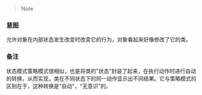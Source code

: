 > Note

### 意图
允许对象在内部状态发生改变时改变它的行为，对象看起来好像修改了它的类。

### 备注
状态模式策略模式很相似，也是将类的"状态"封装了起来，在执行动作时进行自动的转换，从而实现，类在不同状态下的同一动作显示出不同结果。它与策略模式的区别在于，这种转换是"自动"，"无意识"的。
